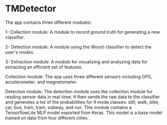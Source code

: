 # TMDetector

The app contains three different modules:

1- Collection module: A module to record ground truth for generating a new classifier.

2- Detection module: A module using the Woorti classifier to detect the user's modes. 

3- Extraction module: A module for visualizing and analyzing data for extracting an efficient set of features. 

Collection module:
The app uses three different sensors including GPS, accelerometer, and magnetometer. 

Detection module:
The detection module uses the collection module for reading sensor data in real-time. It then sends the raw data to the classifier and generates a list of the probabilities for 9 mode classes: still, walk, bike, car, bus, train, tram, subway, and run. This module contains a TensorflowLite MLP model exported from Keras. This model is a base model trained on data from four different cities. 








